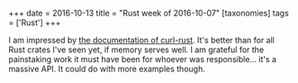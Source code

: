 +++
date = 2016-10-13
title = "Rust week of 2016-10-07"
[taxonomies]
tags = ['Rust']
+++

I am impressed by [the documentation of curl-rust]. It's better than
for all Rust crates I've seen yet, if memory serves well. I am grateful
for the painstaking work it must have been for whoever was
responsible... it's a massive API. It could do with more examples
though.


  [the documentation of curl-rust]: https://docs.rs/curl
